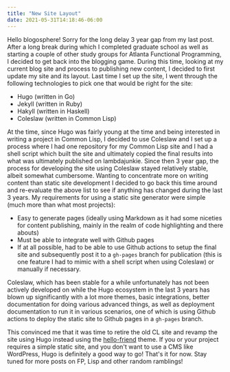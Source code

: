 ```yaml
---
title: "New Site Layout"
date: 2021-05-31T14:18:46-06:00
---
```


Hello blogosphere! Sorry for the long delay 3 year gap from my last post.
After a long break during which I completed graduate school as well as 
starting a couple of other study groups for Atlanta Functional Programming, 
I decided to get back into the blogging game. During this time, looking at
my current blog site and process to publishing new content, I decided to 
first update my site and its layout. Last time I set up the site, I went through
the following technologies to pick one that would be right for the site:

* Hugo (written in Go)
* Jekyll (written in Ruby)
* Hakyll (written in Haskell)
* Coleslaw (written in Common Lisp)

At the time, since Hugo was fairly young at the time and being interested in 
writing a project in Common Lisp, I decided to use Coleslaw and I set up a 
process where I had one repository for my Common Lisp site and I had a shell 
script which built the site and ultimately copied the final results into what
was ultimately published on lambdajunkie. Since then 3 year gap, the process for
developing the site using Coleslaw stayed relatively stable, albeit somewhat 
cumbersome. Wanting to concentrate more on writing content than static site 
development I decided to go back this time around and re-evaluate the above list
to see if anything has changed during the last 3 years. My requirements for 
using a static site generator were simple (much more than what most projects):

* Easy to generate pages (ideally using Markdown as it had some niceties for content
  publishing, mainly in the realm of code highlighting and there abouts)
* Must be able to integrate well with Github pages
* If at all possible, had to be able to use Github actions to setup the final site
  and subsequently post it to a `gh-pages` branch for publication (this is one 
  feature I had to mimic with a shell script when using Coleslaw) or manually if
  necessary.

Coleslaw, which has been stable for a while unfortunately has not been actively 
developed on while the Hugo ecosystem in the last 3 years has blown up significantly
with a lot more themes, basic integrations, better documentation for doing various
advanced things, as well as deployment documentation to run it in various scenarios,
one of which is using Github actions to deploy the static site to Github pages in 
a `gh-pages` branch.

This convinced me that it was time to retire the old CL site and revamp the site 
using Hugo instead using the [hello-friend](https://themes.gohugo.io/hugo-theme-hello-friend/) 
theme. If you or your project requires a simple static site, and you don't want to use
a CMS like WordPress, Hugo is definitely a good way to go! That's it for now. 
Stay tuned for more posts on FP, Lisp and other random ramblings!

